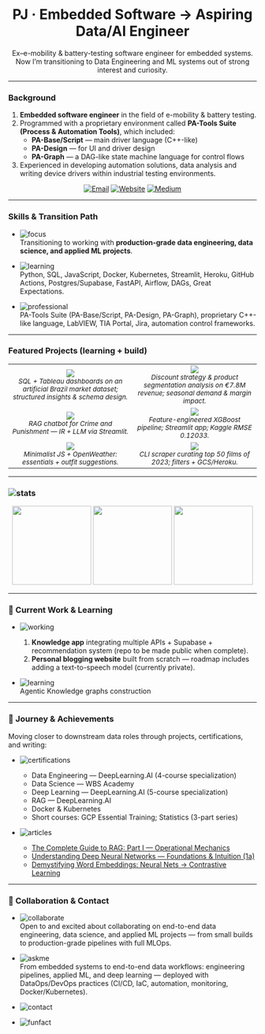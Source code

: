 <h1 align="center">PJ · Embedded Software → Aspiring Data/AI Engineer</h1>

<p align="center">
Ex–e-mobility & battery-testing software engineer for embedded systems.  
Now I’m transitioning to Data Engineering and ML systems out of strong interest and curiosity.
</p>

---

### Background
1. **Embedded software engineer** in the field of e-mobility & battery testing.  
2. Programmed with a proprietary environment called <b>PA-Tools Suite (Process & Automation Tools)</b>, which included:  
   - <b>PA-Base/Script</b> — main driver language (C++-like)  
   - <b>PA-Design</b> — for UI and driver design  
   - <b>PA-Graph</b> — a DAG-like state machine language for control flows  
3. Experienced in developing automation solutions, data analysis and writing device drivers within industrial testing environments.  

<p align="center">
  <a href="mailto:prakash.joshi1402@icloud.com"><img alt="Email" src="https://img.shields.io/badge/EMAIL-prakash.joshi1402@icloud.com-informational?style=flat"></a>
  <a href="https://www.thefourthprojection.com"><img alt="Website" src="https://img.shields.io/badge/WEBSITE-Visit-informational?style=flat"></a>
  <a href="https://medium.com/@prakash1402"><img alt="Medium" src="https://img.shields.io/badge/WRITING-Medium-informational?style=flat"></a>
</p>

---

### Skills & Transition Path

- ![focus](https://img.shields.io/badge/FOCUS%20ON-Data%20Engineering%20%7C%20Data%20Science%20%7C%20Applied%20ML-blue?style=flat-square)  
  Transitioning to working with **production-grade data engineering, data science, and applied ML projects**.  

- ![learning](https://img.shields.io/badge/TOOLS-Learning%20%26%20Building%20with-green?style=flat-square)  
  Python, SQL, JavaScript, Docker, Kubernetes, Streamlit, Heroku, GitHub Actions, Postgres/Supabase, FastAPI, Airflow, DAGs, Great Expectations.  

- ![professional](https://img.shields.io/badge/TOOLS-Professional%20Experience-orange?style=flat-square)  
  PA-Tools Suite (PA-Base/Script, PA-Design, PA-Graph), proprietary C++-like language, LabVIEW, TIA Portal, Jira, automation control frameworks.  

---

### Featured Projects (learning + build)

<table>
<tr>
<td align="center" width="50%">
  <a href="https://github.com/hsjoi0214/brazil-market-expansion">
    <img src="https://github-readme-stats.vercel.app/api/pin/?username=hsjoi0214&repo=brazil-market-expansion&theme=transparent&hide_border=true&v=2" />
  </a>
  <br/>
  <sub><i>SQL + Tableau dashboards on an artificial Brazil market dataset; structured insights & schema design.</i></sub>
</td>
<td align="center" width="50%">
  <a href="https://github.com/hsjoi0214/eniac-discount-analysis">
    <img src="https://github-readme-stats.vercel.app/api/pin/?username=hsjoi0214&repo=eniac-discount-analysis&theme=transparent&hide_border=true&v=2" />
  </a>
  <br/>
  <sub><i>Discount strategy & product segmentation analysis on €7.8M revenue; seasonal demand & margin impact.</i></sub>
</td>
</tr>
<tr>
<td align="center" width="50%">
  <a href="https://github.com/hsjoi0214/RAGbot">
    <img src="https://github-readme-stats.vercel.app/api/pin/?username=hsjoi0214&repo=RAGbot&theme=transparent&hide_border=true&v=2" />
  </a>
  <br/>
  <sub><i>RAG chatbot for <i>Crime and Punishment</i> — IR + LLM via Streamlit.</i></sub>
</td>
<td align="center" width="50%">
  <a href="https://github.com/hsjoi0214/housing-price-prediction">
    <img src="https://github-readme-stats.vercel.app/api/pin/?username=hsjoi0214&repo=housing-price-prediction&theme=transparent&hide_border=true&v=2" />
  </a>
  <br/>
  <sub><i>Feature-engineered XGBoost pipeline; Streamlit app; Kaggle RMSE 0.12033.</i></sub>
</td>
</tr>
<tr>
<td align="center" width="50%">
  <a href="https://github.com/hsjoi0214/weather-app">
    <img src="https://github-readme-stats.vercel.app/api/pin/?username=hsjoi0214&repo=weather-app&theme=transparent&hide_border=true&v=2" />
  </a>
  <br/>
  <sub><i>Minimalist JS + OpenWeather: essentials + outfit suggestions.</i></sub>
</td>
<td align="center" width="50%">
  <a href="https://github.com/hsjoi0214/movie-night">
    <img src="https://github-readme-stats.vercel.app/api/pin/?username=hsjoi0214&repo=movie-night&theme=transparent&hide_border=true&v=2" />
  </a>
  <br/>
  <sub><i>CLI scraper curating top 50 films of 2023; filters + GCS/Heroku.</i></sub>
</td>
</tr>
</table>



---

### ![stats](https://img.shields.io/badge/GitHub-Stats-blue?style=flat-square)

<div align="center">
  <img height="160" src="https://github-readme-stats.vercel.app/api?username=hsjoi0214&show_icons=true&rank_icon=github&include_all_commits=true&count_private=true&theme=tokyonight&hide_border=true" />
  <img height="160" src="https://streak-stats.demolab.com?user=hsjoi0214&theme=tokyonight&hide_border=true" />
  <img height="160" src="https://github-readme-stats.vercel.app/api/top-langs/?username=hsjoi0214&layout=compact&langs_count=8&theme=tokyonight&hide_border=true" />
</div>


---

### 🧭 Current Work & Learning

- ![working](https://img.shields.io/badge/WORKING%20ON-Knowledge%20App%20%7C%20Blogging%20Website-blue?style=flat-square)  
  1) **Knowledge app** integrating multiple APIs + Supabase + recommendation system (repo to be made public when complete).  
  2) **Personal blogging website** built from scratch — roadmap includes adding a text-to-speech model (currently private).  

- ![learning](https://img.shields.io/badge/LEARNING-Knowledge%20Graphs-green?style=flat-square)  
  Agentic Knowledge graphs construction
---

### 🚀 Journey & Achievements
Moving closer to downstream data roles through projects, certifications, and writing:  

- ![certifications](https://img.shields.io/badge/CERTIFICATIONS-orange?style=flat-square)  
  - Data Engineering — DeepLearning.AI (4-course specialization)  
  - Data Science — WBS Academy  
  - Deep Learning — DeepLearning.AI (5-course specialization)  
  - RAG — DeepLearning.AI  
  - Docker & Kubernetes  
  - Short courses: GCP Essential Training; Statistics (3-part series)  

- ![articles](https://img.shields.io/badge/ARTICLES-purple?style=flat-square)  
  - <a href="https://medium.com/@prakash1402/the-complete-guide-to-rag-part-i-operational-mechanics-9365ba12b241">The Complete Guide to RAG: Part I — Operational Mechanics</a>  
  - <a href="https://medium.com/@prakash1402/understanding-deep-neural-networks-foundations-and-intuition-1a-4d3cbe5b4b73">Understanding Deep Neural Networks — Foundations & Intuition (1a)</a>  
  - <a href="https://medium.com/@prakash1402/demystifying-word-embeddings-from-neural-nets-to-contrastive-learning-c444d7b30993">Demystifying Word Embeddings: Neural Nets → Contrastive Learning</a>  


---

### 🤝 Collaboration & Contact  

- ![collaborate](https://img.shields.io/badge/LOOKING%20TO-Collaborate%20On-blue?style=flat-square)  
  Open to and excited about collaborating on end-to-end data engineering, data science, and applied ML projects — from small builds to production-grade pipelines with full MLOps.  

- ![askme](https://img.shields.io/badge/ASK%20ME%20ABOUT-Embedded%20→%20Data%20Transition-lightgrey?style=flat-square)  
  From embedded systems to end-to-end data workflows: engineering pipelines, applied ML, and deep learning — deployed with DataOps/DevOps practices (CI/CD, IaC, automation, monitoring, Docker/Kubernetes).

- ![contact](https://img.shields.io/badge/REACH%20ME-prakash.joshi1402%40icloud.com-green?style=flat-square)  

- ![funfact](https://img.shields.io/badge/FUN%20FACT-Obsessed%20with%20reading%20%26%20and%20learning-orange?style=flat-square)  
  
